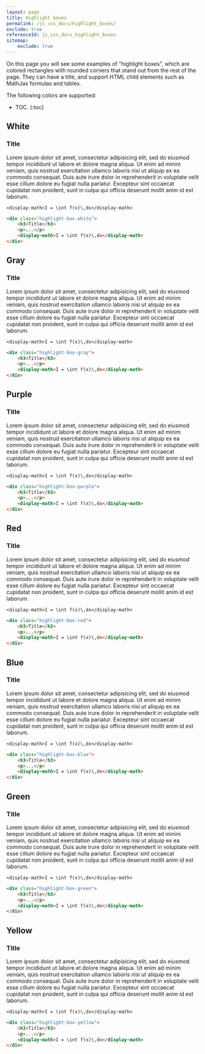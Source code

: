 ```yaml
---
layout: page
title: Highlight boxes
permalink: /js_css_docs/highlight_boxes/
exclude: true
referenceId: js_css_docs_highlight_boxes
sitemap:
    exclude: true
---
```


On this page you will see some examples of "highlight boxes", which are colored rectangles with rounded corners that stand out from the rest of the page. They can have a title, and support HTML child elements such as MathJax formulas and tables.

The following colors are supported:
* TOC.
{:toc}


## White

<div class="highlight-box-white">
    <h3>Title</h3>
    <p>Lorem ipsum dolor sit amet, consectetur adipisicing elit, sed do eiusmod
    tempor incididunt ut labore et dolore magna aliqua. Ut enim ad minim veniam,
    quis nostrud exercitation ullamco laboris nisi ut aliquip ex ea commodo
    consequat. Duis aute irure dolor in reprehenderit in voluptate velit esse
    cillum dolore eu fugiat nulla pariatur. Excepteur sint occaecat cupidatat non
    proident, sunt in culpa qui officia deserunt mollit anim id est laborum.</p>

    <display-math>I = \int f(x)\,dx</display-math>
</div>


```html
<div class="highlight-box-white">
    <h3>Title</h3>
    <p>...</p>
    <display-math>I = \int f(x)\,dx</display-math>
</div>
```

## Gray

<div class="highlight-box-gray">
    <h3>Title</h3>
    <p>Lorem ipsum dolor sit amet, consectetur adipisicing elit, sed do eiusmod
    tempor incididunt ut labore et dolore magna aliqua. Ut enim ad minim veniam,
    quis nostrud exercitation ullamco laboris nisi ut aliquip ex ea commodo
    consequat. Duis aute irure dolor in reprehenderit in voluptate velit esse
    cillum dolore eu fugiat nulla pariatur. Excepteur sint occaecat cupidatat non
    proident, sunt in culpa qui officia deserunt mollit anim id est laborum.</p>

    <display-math>I = \int f(x)\,dx</display-math>
</div>


```html
<div class="highlight-box-gray">
    <h3>Title</h3>
    <p>...</p>
    <display-math>I = \int f(x)\,dx</display-math>
</div>
```
## Purple

<div class="highlight-box-purple">
    <h3>Title</h3>
    <p>Lorem ipsum dolor sit amet, consectetur adipisicing elit, sed do eiusmod
    tempor incididunt ut labore et dolore magna aliqua. Ut enim ad minim veniam,
    quis nostrud exercitation ullamco laboris nisi ut aliquip ex ea commodo
    consequat. Duis aute irure dolor in reprehenderit in voluptate velit esse
    cillum dolore eu fugiat nulla pariatur. Excepteur sint occaecat cupidatat non
    proident, sunt in culpa qui officia deserunt mollit anim id est laborum.</p>

    <display-math>I = \int f(x)\,dx</display-math>
</div>


```html
<div class="highlight-box-purple">
    <h3>Title</h3>
    <p>...</p>
    <display-math>I = \int f(x)\,dx</display-math>
</div>
```
## Red

<div class="highlight-box-red">
    <h3>Title</h3>
    <p>Lorem ipsum dolor sit amet, consectetur adipisicing elit, sed do eiusmod
    tempor incididunt ut labore et dolore magna aliqua. Ut enim ad minim veniam,
    quis nostrud exercitation ullamco laboris nisi ut aliquip ex ea commodo
    consequat. Duis aute irure dolor in reprehenderit in voluptate velit esse
    cillum dolore eu fugiat nulla pariatur. Excepteur sint occaecat cupidatat non
    proident, sunt in culpa qui officia deserunt mollit anim id est laborum.</p>

    <display-math>I = \int f(x)\,dx</display-math>
</div>


```html
<div class="highlight-box-red">
    <h3>Title</h3>
    <p>...</p>
    <display-math>I = \int f(x)\,dx</display-math>
</div>
```
## Blue

<div class="highlight-box-blue">
    <h3>Title</h3>
    <p>Lorem ipsum dolor sit amet, consectetur adipisicing elit, sed do eiusmod
    tempor incididunt ut labore et dolore magna aliqua. Ut enim ad minim veniam,
    quis nostrud exercitation ullamco laboris nisi ut aliquip ex ea commodo
    consequat. Duis aute irure dolor in reprehenderit in voluptate velit esse
    cillum dolore eu fugiat nulla pariatur. Excepteur sint occaecat cupidatat non
    proident, sunt in culpa qui officia deserunt mollit anim id est laborum.</p>

    <display-math>I = \int f(x)\,dx</display-math>
</div>


```html
<div class="highlight-box-blue">
    <h3>Title</h3>
    <p>...</p>
    <display-math>I = \int f(x)\,dx</display-math>
</div>
```
## Green

<div class="highlight-box-green">
    <h3>Title</h3>
    <p>Lorem ipsum dolor sit amet, consectetur adipisicing elit, sed do eiusmod
    tempor incididunt ut labore et dolore magna aliqua. Ut enim ad minim veniam,
    quis nostrud exercitation ullamco laboris nisi ut aliquip ex ea commodo
    consequat. Duis aute irure dolor in reprehenderit in voluptate velit esse
    cillum dolore eu fugiat nulla pariatur. Excepteur sint occaecat cupidatat non
    proident, sunt in culpa qui officia deserunt mollit anim id est laborum.</p>

    <display-math>I = \int f(x)\,dx</display-math>
</div>


```html
<div class="highlight-box-green">
    <h3>Title</h3>
    <p>...</p>
    <display-math>I = \int f(x)\,dx</display-math>
</div>
```
## Yellow

<div class="highlight-box-yellow">
    <h3>Title</h3>
    <p>Lorem ipsum dolor sit amet, consectetur adipisicing elit, sed do eiusmod
    tempor incididunt ut labore et dolore magna aliqua. Ut enim ad minim veniam,
    quis nostrud exercitation ullamco laboris nisi ut aliquip ex ea commodo
    consequat. Duis aute irure dolor in reprehenderit in voluptate velit esse
    cillum dolore eu fugiat nulla pariatur. Excepteur sint occaecat cupidatat non
    proident, sunt in culpa qui officia deserunt mollit anim id est laborum.</p>

    <display-math>I = \int f(x)\,dx</display-math>
</div>


```html
<div class="highlight-box-yellow">
    <h3>Title</h3>
    <p>...</p>
    <display-math>I = \int f(x)\,dx</display-math>
</div>
```